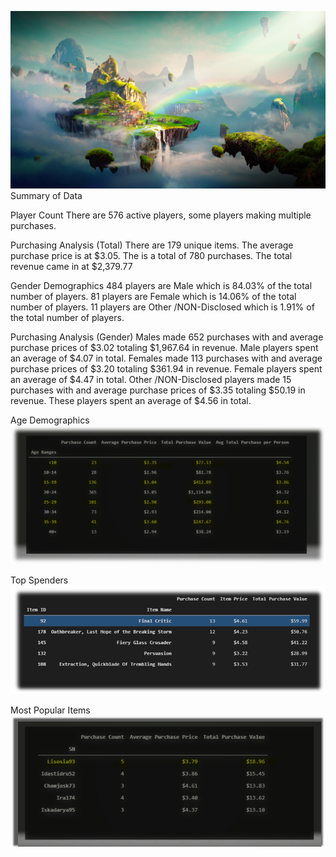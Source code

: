 ![Fantasy](Images/Game_Fantasy.png)
Summary of Data

Player Count
 	There are 576 active players, some players making multiple purchases. 

Purchasing Analysis (Total)
 	There are 179 unique items.
 	The average purchase price is at $3.05.
 	The is a total of 780 purchases.
 	The total revenue came in at $2,379.77

Gender Demographics
 	484 players are Male which is 84.03% of the total number of players.
 	81 players are Female which is 14.06% of the total number of players.
 	11 players are Other /NON-Disclosed which is 1.91% of the total number of players.

Purchasing Analysis (Gender)
 	Males made 652 purchases with and average purchase prices of $3.02 totaling $1,967.64 in revenue. Male players spent an average of $4.07 in total.
 	Females made 113 purchases with and average purchase prices of $3.20 totaling $361.94 in revenue. Female players spent an average of $4.47 in total.
 	Other /NON-Disclosed players made 15 purchases with and average purchase prices of $3.35 totaling $50.19 in revenue. These players spent an average of $4.56 in total.
 
Age Demographics
![AGE_DEMO](Images/Age_DEMO.png)

Top Spenders
![AGE_DEMO](Images/Most_Pop_item.png)

Most Popular Items
![AGE_DEMO](Images/Top_spenders.png)